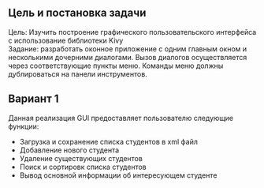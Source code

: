 ## Цель и постановка задачи
Цель: Изучить построение графического пользовательского интерфейса с использование библиотеки Kivy<br>
Задание: разработать оконное приложение с одним главным окном и несколькими дочерними диалогами. Вызов диалогов осуществляется через соответствующие пункты меню. Команды меню должны дублироваться на панели инструментов.

## Вариант 1 

Данная реализация GUI предоставляет пользователю следующие функции:
* Загрузка и сохранение списка студентов в xml файл
* Добавление нового студента
* Удаление существующих студентов
* Поиск и сортировк списка студентов
* Вывод основной информации об интересующем студенте


